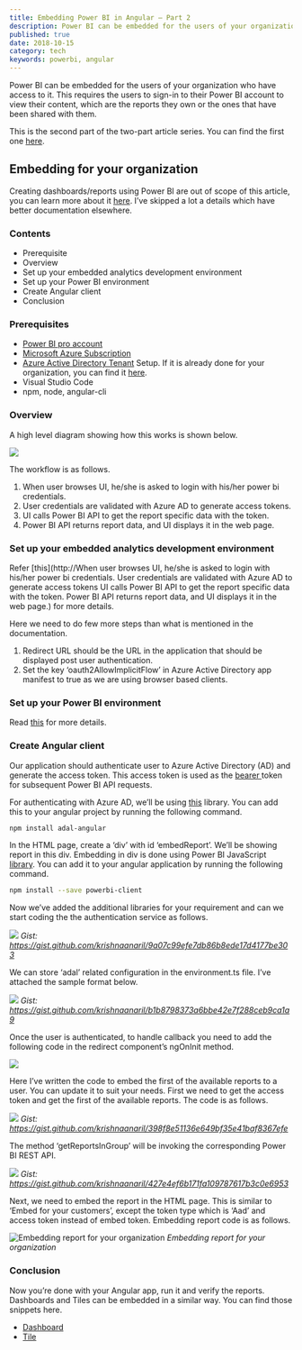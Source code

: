 ```yaml
---
title: Embedding Power BI in Angular — Part 2
description: Power BI can be embedded for the users of your organization who have access to it. This requires the users to sign-in to their Power BI account to view their content, which are the reports they own or the ones that have been shared with them. This is the second part of the two-part article series.
published: true
date: 2018-10-15
category: tech
keywords: powerbi, angular
---
```


Power BI can be embedded for the users of your organization who have access to it. This requires the users to sign-in to their Power BI account to view their content, which are the reports they own or the ones that have been shared with them.

This is the second part of the two-part article series. You can find the first one [here](https://krishnamohan.dev/blog/embedding-power-bi-in-angular-part-1).

## Embedding for your organization

Creating dashboards/reports using Power BI are out of scope of this article, you can learn more about it [here](https://docs.microsoft.com/en-us/power-bi/service-get-started). I’ve skipped a lot a details which have better documentation elsewhere.

### Contents

* Prerequisite
* Overview
* Set up your embedded analytics development environment
* Set up your Power BI environment
* Create Angular client
* Conclusion

### Prerequisites

* [Power BI pro account](https://powerbi.microsoft.com/en-us/pricing/)
* [Microsoft Azure Subscription](https://azure.microsoft.com/en-us/free/)
* [Azure Active Directory Tenant](https://docs.microsoft.com/en-us/power-bi/developer/create-an-azure-active-directory-tenant) Setup. If it is already done for your organization, you can find it [here](https://www.whatismytenantid.com/).
* Visual Studio Code
* npm, node, angular-cli

### Overview

A high level diagram showing how this works is shown below.

![](assets/images/02_01.png)

The workflow is as follows.

 1. When user browses UI, he/she is asked to login with his/her power bi credentials.
 2. User credentials are validated with Azure AD to generate access tokens.
 3. UI calls Power BI API to get the report specific data with the token.
 4. Power BI API returns report data, and UI displays it in the web page.

### Set up your embedded analytics development environment

Refer [this](http://When user browses UI, he/she is asked to login with his/her power bi credentials. User credentials are validated with Azure AD to generate access tokens UI calls Power BI API to get the report specific data with the token. Power BI API returns report data, and UI displays it in the web page.) for more details.

Here we need to do few more steps than what is mentioned in the documentation.

 1. Redirect URL should be the URL in the application that should be displayed post user authentication.
 2. Set the key ‘oauth2AllowImplicitFlow’ in Azure Active Directory app manifest to true as we are using browser based clients.

### Set up your Power BI environment

Read [this](https://docs.microsoft.com/en-us/power-bi/developer/embed-sample-for-your-organization#set-up-your-power-bi-environment) for more details.

### Create Angular client

Our application should authenticate user to Azure Active Directory (AD) and generate the access token. This access token is used as the [bearer ](https://oauth.net/2/bearer-tokens/)token for subsequent Power BI API requests.

For authenticating with Azure AD, we’ll be using [this](https://github.com/AzureAD/azure-activedirectory-library-for-js) library. You can add this to your angular project by running the following command.
```bash
npm install adal-angular
```

In the HTML page, create a ‘div’ with id ‘embedReport’. We’ll be showing report in this div. Embedding in div is done using Power BI JavaScript [library](https://github.com/Microsoft/PowerBI-JavaScript). You can add it to your angular application by running the following command.
```bash
npm install --save powerbi-client
```

Now we’ve added the additional libraries for your requirement and can we start coding the the authentication service as follows.

![](assets/images/02_02.png)
*Gist: https://gist.github.com/krishnaanaril/9a07c99efe7db86b8ede17d4177be303*

We can store ‘adal’ related configuration in the environment.ts file. I’ve attached the sample format below.

![](assets/images/02_03.png)
*Gist: https://gist.github.com/krishnaanaril/b1b8798373a6bbe42e7f288ceb9ca1a9*

Once the user is authenticated, to handle callback you need to add the following code in the redirect component’s ngOnInit method.

![](assets/images/02_04.png)

Here I’ve written the code to embed the first of the available reports to a user. You can update it to suit your needs. First we need to get the access token and get the first of the available reports. The code is as follows.


![](assets/images/02_05.png)
*Gist: https://gist.github.com/krishnaanaril/398f8e51136e649bf35e41baf8367efe*

The method ‘getReportsInGroup’ will be invoking the corresponding Power BI REST API.

![](assets/images/02_06.png)
*Gist: https://gist.github.com/krishnaanaril/427e4ef6b171fa109787617b3c0e6953*

Next, we need to embed the report in the HTML page. This is similar to ‘Embed for your customers’, except the token type which is ‘Aad’ and access token instead of embed token. Embedding report code is as follows.

![Embedding report for your organization](assets/images/02_06.png)
*Embedding report for your organization*

### Conclusion

Now you’re done with your Angular app, run it and verify the reports. Dashboards and Tiles can be embedded in a similar way. You can find those snippets here.

* [Dashboard](https://gist.github.com/krishnaanaril/1392403aa328684738e4ed6f0b8a664f)
* [Tile](https://gist.github.com/krishnaanaril/211f5b390a5e7e038b7a67dfe387fb29)


